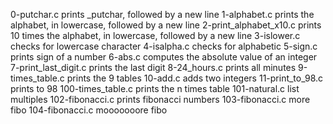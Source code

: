0-putchar.c prints _putchar, followed by a new line
1-alphabet.c prints the alphabet, in lowercase, followed by a new line
2-print_alphabet_x10.c prints 10 times the alphabet, in lowercase, followed by a new line
3-islower.c checks for lowercase character
4-isalpha.c checks for alphabetic
5-sign.c prints sign of a number
6-abs.c computes the absolute value of an integer
7-print_last_digit.c prints the last digit
8-24_hours.c prints all minutes
9-times_table.c prints the 9 tables
10-add.c adds two integers
11-print_to_98.c prints to 98
100-times_table.c prints the n times table
101-natural.c list multiples
102-fibonacci.c prints fibonacci numbers
103-fibonacci.c more fibo
104-fibonacci.c mooooooore fibo

